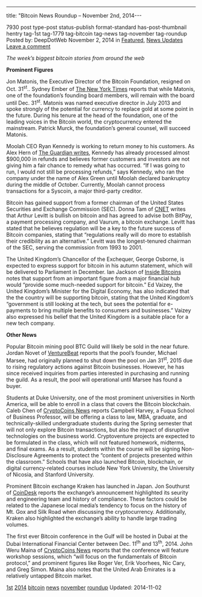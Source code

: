 ---
title: "Bitcoin News Roundup – November 2nd, 2014---

7930 post type-post status-publish format-standard has-post-thumbnail hentry  tag-1st tag-1779 tag-bitcoin tag-news tag-november tag-roundup
Posted by: DeepDotWeb
<span>November 2, 2014</span>
<span>in <a href="https://www.deepdotweb.com/category/deepdot-news/" rel="category tag">Featured</a>, <a href="https://www.deepdotweb.com/category/news-updates/" rel="category tag">News Updates</a></span>
<a href="/2014/11/02/bitcoin-news-roundup-november-2st-2014/#respond">Leave a comment</a></span>
</p>
<p><em>The week&#8217;s biggest bitcoin stories from around the web</em></p>
<p><strong>Prominent Figures</strong></p>
<p>Jon Matonis, the Executive Director of the Bitcoin Foundation, resigned on Oct. 31<sup>st</sup>.. Sydney Ember of <a href="http://dealbook.nytimes.com/2014/10/30/bitcoin-foundations-executive-director-jon-matonis-resigns/">The New York Times</a> reports that while Matonis, one of the foundation&#8217;s founding board members, will remain with the board until Dec. 31<sup>st</sup>. Matonis was named executive director in July 2013 and spoke strongly of the potential for currency to replace gold at some point in the future. During his tenure at the head of the foundation, one of the leading voices in the Bitcoin world, the cryptocurrency entered the mainstream. Patrick Murck, the foundation&#8217;s general counsel, will succeed Matonis.</p>
<p>Moolah CEO Ryan Kennedy is working to return money to his customers. As Alex Hern of <a href="http://www.theguardian.com/technology/2014/oct/30/missing-bitcoin-cash-not-missing-moolah-ceo">The Guardian writes</a>, Kennedy has already processed almost $900,000 in refunds and believes former customers and investors are not giving him a fair chance to remedy what has occurred. “If I was going to run, I would not still be processing refunds,” says Kennedy, who ran the company under the name of Alex Green until Moolah declared bankruptcy during the middle of October. Currently, Moolah cannot process transactions for a Syscoin, a major third-party creditor.</p>
<p>Bitcoin has gained support from a former chairman of the United States Securities and Exchange Commission (SEC). Donna Tam of <a href="http://www.cnet.com/news/former-sec-chairman-bullish-on-bitcoin-lends-advice-to-companies/">CNET</a> writes that Arthur Levitt is bullish on bitcoin and has agreed to advise both BitPay, a payment processing company, and Vaurum, a bitcoin exchange. Levitt has stated that he believes regulation will be a key to the future success of Bitcoin companies, stating that “regulations really will do more to establish their credibility as an alternative.” Levitt was the longest-tenured chairman of the SEC, serving the commission from 1993 to 2001.</p>
<p>The United Kingdom&#8217;s Chancellor of the Exchequer, George Osborne, is expected to express support for bitcoin in his autumn statement, which will be delivered to Parliament in December. Ian Jackson of <a href="http://insidebitcoins.com/news/uk-minister-expects-bitcoin-to-benefit-consumers-and-the-wider-economy/25910">Inside Bitcoins</a> notes that support from an important figure from a major financial hub would “provide some much-needed support for bitcoin.” Ed Vaizey, the United Kingdom&#8217;s Minister for the Digital Economy, has also indicated that the the country will be supporting bitcoin, stating that the United Kingdom&#8217;s “government is still looking at the tech, but sees the potential for e-payments to bring multiple benefits to consumers and businesses.” Vaizey also expressed his belief that the United Kingdom is a suitable place for a new tech company.</p>
<p><strong>Other News</strong></p>
<p>Popular Bitcoin mining pool BTC Guild will likely be sold in the near future. Jordan Novet of <a href="http://venturebeat.com/2014/10/31/major-bitcoin-mining-pool-btc-guild-likely-being-sold-after-shutdown-warning/">VentureBeat</a> reports that the pool&#8217;s founder, Michael Marsee, had originally planned to shut down the pool on Jan 31<sup>st</sup>, 2015 due to rising regulatory actions against Bitcoin businesses. However, he has since received inquiries from parties interested in purchasing and running the guild. As a result, the pool will operational until Marsee has found a buyer.</p>
<p>Students at Duke University, one of the most prominent universities in North America, will be able to enroll in a class that covers the Bitcoin blockchain. Caleb Chen of <a href="https://www.cryptocoinsnews.com/duke-university-professor-offers-bitcoin-blockchain-themed-class-innovation-cryptoventures/">CryptoCoins News</a> reports Campbell Harvey, a Fuqua School of Business Professor, will be offering a class to law, MBA, graduate, and technically-skilled undergraduate students during the Spring semester that will not only explore Bitcoin transactions, but also the impact of disruptive technologies on the business world. Cryptoventure projects are expected to be formulated in the class, which will not featured homework, midterms, and final exams. As a result, students within the course will be signing Non-Disclosure Agreements to protect the “content of projects presented within the classroom.” Schools that have also launched Bitcoin, blockchain, or digital currency-related courses include New York University, the University of Nicosia, and Stanford University.</p>
<p>Prominent Bitcoin exchange Kraken has launched in Japan. Jon Southurst of <a href="http://www.coindesk.com/bitcoin-exchange-kraken-launches-japan/">CoinDesk</a> reports the exchange&#8217;s announcement highlighted its seurity and engineering team and history of compliance. These factors could be related to the Japanese local media&#8217;s tendency to focus on the history of Mt. Gox and Silk Road when discussing the cryptocurrency. Additionally, Kraken also highlighted the exchange&#8217;s ability to handle large trading volumes.</p>
<p>The first ever Bitcoin conference in the Gulf will be hosted in Dubai at the Dubai International Financial Center between Dec. 11<sup>th</sup> and 13<sup>th</sup>, 2014. John Weru Maina of <a href="https://www.cryptocoinsnews.com/dubai-set-host-bitcoin-conference/">CryptoCoins News</a> reports that the conference will feature workshop sessions, which “will focus on the fundamentals of Bitcoin protocol,” and prominent figures like Roger Ver, Erik Voorhees, Nic Cary, and Greg Simon. Maina also notes that the United Arab Emirates is a relatively untapped Bitcoin market.</p>
</div>
<a href="https://www.deepdotweb.com/tag/1st/" rel="tag">1st</a> <a href="https://www.deepdotweb.com/tag/2014/" rel="tag">2014</a> <a href="https://www.deepdotweb.com/tag/bitcoin/" rel="tag">bitcoin</a> <a href="https://www.deepdotweb.com/tag/news/" rel="tag">news</a> <a href="https://www.deepdotweb.com/tag/november/" rel="tag">november</a> <a href="https://www.deepdotweb.com/tag/roundup/" rel="tag">roundup</a></span> 
Updated: 2014-11-02
    
